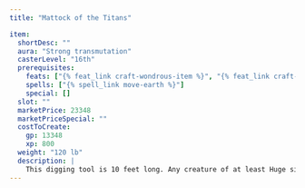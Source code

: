 ```yaml
---
title: "Mattock of the Titans"

item:
  shortDesc: ""
  aura: "Strong transmutation"
  casterLevel: "16th"
  prerequisites:
    feats: ["{% feat_link craft-wondrous-item %}", "{% feat_link craft-magic-arms-and-armor %}"]
    spells: ["{% spell_link move-earth %}"]
    special: []
  slot: ""
  marketPrice: 23348
  marketPriceSpecial: ""
  costToCreate:
    gp: 13348
    xp: 800
  weight: "120 lb"
  description: |
    This digging tool is 10 feet long. Any creature of at least Huge size can use it to loosen or tumble earth or earthen ramparts (a 10-foot cube every 10 minutes). It also smashes rock (a 10-foot cube per hour). If used as a weapon, it is the equivalent of a Gargantuan _+3 adamantine warhammer_, dealing {% die_roll 4 6 0 %} points of base damage.
---
```

